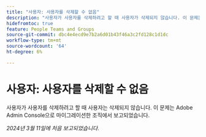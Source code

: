 ```yaml
---
title: "사용자: 사용자를 삭제할 수 없음"
description: "사용자가 사용자를 삭제하려고 할 때 사용자가 삭제되지 않습니다. 이 문제는 Adobe Admin Console으로 마이그레이션한 조직에서 보고되었습니다."
hidefromtoc: true
feature: People Teams and Groups
source-git-commit: dbc4e4ecd9e7b2a6d01b43f46a3c2fd128c1d1dc
workflow-type: tm+mt
source-wordcount: '64'
ht-degree: 6%

---
```



# 사용자: 사용자를 삭제할 수 없음

사용자가 사용자를 삭제하려고 할 때 사용자는 삭제되지 않습니다. 이 문제는 Adobe Admin Console으로 마이그레이션한 조직에서 보고되었습니다.

_2024년 3월 11일에 처음 보고되었습니다._
